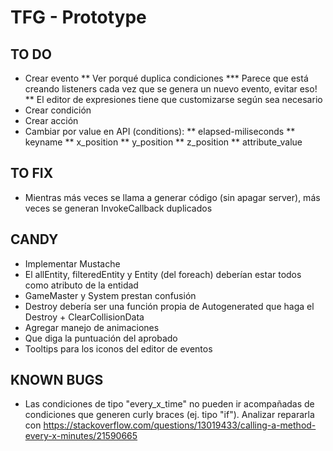 # TFG - Prototype
## TO DO
* Crear evento
** Ver porqué duplica condiciones
*** Parece que está creando listeners cada vez que se genera un nuevo evento, evitar eso!
** El editor de expresiones tiene que customizarse según sea necesario
* Crear condición
* Crear acción
* Cambiar por value en API (conditions):
** elapsed-miliseconds
** keyname
** x_position 
** y_position
** z_position
** attribute_value

## TO FIX
* Mientras más veces se llama a generar código (sin apagar server), más veces se generan InvokeCallback duplicados

## CANDY
* Implementar Mustache
* El allEntity, filteredEntity y Entity (del foreach) deberían estar todos como atributo de la entidad
* GameMaster y System prestan confusión
* Destroy debería ser una función propia de Autogenerated que haga el Destroy + ClearCollisionData
* Agregar manejo de animaciones
* Que diga la puntuación del aprobado
* Tooltips para los iconos del editor de eventos

## KNOWN BUGS
* Las condiciones de tipo "every_x_time" no pueden ir acompañadas de condiciones que generen curly braces (ej. tipo "if"). Analizar repararla con https://stackoverflow.com/questions/13019433/calling-a-method-every-x-minutes/21590665
